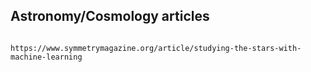 ## Astronomy/Cosmology articles

```text

https://www.symmetrymagazine.org/article/studying-the-stars-with-machine-learning

```

